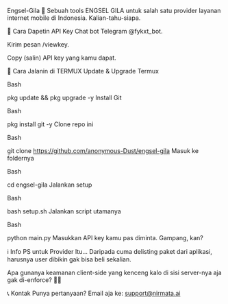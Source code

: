Engsel-Gila 🤪
Sebuah tools ENGSEL GILA untuk salah satu provider layanan internet mobile di Indonesia. Kalian-tahu-siapa.

🔑 Cara Dapetin API Key
Chat bot Telegram @fykxt_bot.

Kirim pesan /viewkey.

Copy (salin) API key yang kamu dapat.

🚀 Cara Jalanin di TERMUX
Update & Upgrade Termux

Bash

pkg update && pkg upgrade -y
Install Git

Bash

pkg install git -y
Clone repo ini

Bash

git clone https://github.com/anonymous-Dust/engsel-gila
Masuk ke foldernya

Bash

cd engsel-gila
Jalankan setup

Bash

bash setup.sh
Jalankan script utamanya

Bash

python main.py
Masukkan API key kamu pas diminta. Gampang, kan?

ℹ️ Info
PS untuk Provider Itu...
Daripada cuma delisting paket dari aplikasi, harusnya user dibikin gak bisa beli sekalian.

Apa gunanya keamanan client-side yang kenceng kalo di sisi server-nya aja gak di-enforce? 🤷‍♂️

📞 Kontak
Punya pertanyaan? Email aja ke: support@nirmata.ai

